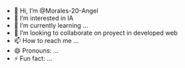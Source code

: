 - 👋 Hi, I’m @Morales-20-Angel
- 👀 I’m interested in IA
- 🌱 I’m currently learning ...
- 💞️ I’m looking to collaborate on proyect in developed web
- 📫 How to reach me ...
- 😄 Pronouns: ...
- ⚡ Fun fact: ...

<!---
Morales-20-Angel/Morales-20-Angel is a ✨ special ✨ repository because its `README.md` (this file) appears on your GitHub profile.
You can click the Preview link to take a look at your changes.
--->
